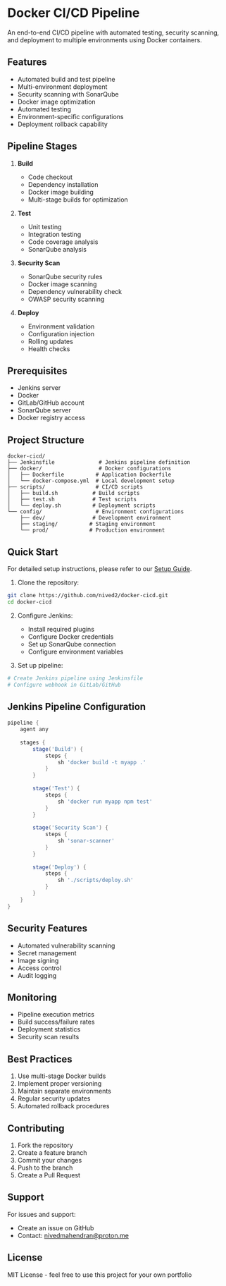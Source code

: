 # Docker CI/CD Pipeline

An end-to-end CI/CD pipeline with automated testing, security scanning, and deployment to multiple environments using Docker containers.

## Features

- Automated build and test pipeline
- Multi-environment deployment
- Security scanning with SonarQube
- Docker image optimization
- Automated testing
- Environment-specific configurations
- Deployment rollback capability

## Pipeline Stages

1. **Build**
   - Code checkout
   - Dependency installation
   - Docker image building
   - Multi-stage builds for optimization

2. **Test**
   - Unit testing
   - Integration testing
   - Code coverage analysis
   - SonarQube analysis

3. **Security Scan**
   - SonarQube security rules
   - Docker image scanning
   - Dependency vulnerability check
   - OWASP security scanning

4. **Deploy**
   - Environment validation
   - Configuration injection
   - Rolling updates
   - Health checks

## Prerequisites

- Jenkins server
- Docker
- GitLab/GitHub account
- SonarQube server
- Docker registry access

## Project Structure

```
docker-cicd/
├── Jenkinsfile              # Jenkins pipeline definition
├── docker/                  # Docker configurations
│   ├── Dockerfile          # Application Dockerfile
│   └── docker-compose.yml  # Local development setup
├── scripts/                # CI/CD scripts
│   ├── build.sh           # Build scripts
│   ├── test.sh            # Test scripts
│   └── deploy.sh          # Deployment scripts
└── config/                 # Environment configurations
    ├── dev/               # Development environment
    ├── staging/          # Staging environment
    └── prod/             # Production environment
```

## Quick Start

For detailed setup instructions, please refer to our [Setup Guide](docs/SETUP.md).

1. Clone the repository:
```bash
git clone https://github.com/nived2/docker-cicd.git
cd docker-cicd
```

2. Configure Jenkins:
   - Install required plugins
   - Configure Docker credentials
   - Set up SonarQube connection
   - Configure environment variables

3. Set up pipeline:
```bash
# Create Jenkins pipeline using Jenkinsfile
# Configure webhook in GitLab/GitHub
```

## Jenkins Pipeline Configuration

```groovy
pipeline {
    agent any
    
    stages {
        stage('Build') {
            steps {
                sh 'docker build -t myapp .'
            }
        }
        
        stage('Test') {
            steps {
                sh 'docker run myapp npm test'
            }
        }
        
        stage('Security Scan') {
            steps {
                sh 'sonar-scanner'
            }
        }
        
        stage('Deploy') {
            steps {
                sh './scripts/deploy.sh'
            }
        }
    }
}
```

## Security Features

- Automated vulnerability scanning
- Secret management
- Image signing
- Access control
- Audit logging

## Monitoring

- Pipeline execution metrics
- Build success/failure rates
- Deployment statistics
- Security scan results

## Best Practices

1. Use multi-stage Docker builds
2. Implement proper versioning
3. Maintain separate environments
4. Regular security updates
5. Automated rollback procedures

## Contributing

1. Fork the repository
2. Create a feature branch
3. Commit your changes
4. Push to the branch
5. Create a Pull Request

## Support

For issues and support:
- Create an issue on GitHub
- Contact: nivedmahendran@proton.me

## License

MIT License - feel free to use this project for your own portfolio
